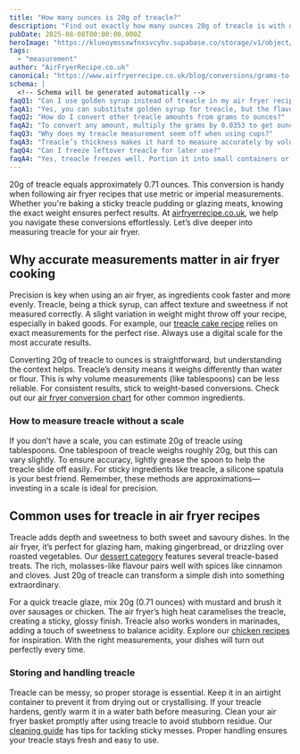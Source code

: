 ```yaml
---
title: "How many ounces is 20g of treacle?"
description: "Find out exactly how many ounces 20g of treacle is with our easy conversion guide. Perfect for air fryer recipes!"
pubDate: 2025-08-08T00:00:00.000Z
heroImage: "https://klueoymssxwfnxsvcyhv.supabase.co/storage/v1/object/public/Shmucket/20g-treacle-to-ounces.webp"
tags:
  - "measurement"
author: "AirFryerRecipe.co.uk"
canonical: "https://www.airfryerrecipe.co.uk/blog/conversions/grams-to-ounces/20g-treacle-to-ounces"
schema: |
  <!-- Schema will be generated automatically -->
faqQ1: "Can I use golden syrup instead of treacle in my air fryer recipe?"
faqA1: "Yes, you can substitute golden syrup for treacle, but the flavour will be lighter. Golden syrup is sweeter and less robust, so adjust other sweeteners accordingly. For recipes where treacle’s deep flavour is key, like gingerbread, stick to treacle."
faqQ2: "How do I convert other treacle amounts from grams to ounces?"
faqA2: "To convert any amount, multiply the grams by 0.0353 to get ounces. For example, 50g of treacle is 1.76 ounces. Keep a conversion chart handy for quick reference when cooking."
faqQ3: "Why does my treacle measurement seem off when using cups?"
faqA3: "Treacle’s thickness makes it hard to measure accurately by volume. Air pockets or uneven pouring can lead to inconsistencies. For precision, always weigh treacle instead of using cups or spoons."
faqQ4: "Can I freeze leftover treacle for later use?"
faqA4: "Yes, treacle freezes well. Portion it into small containers or ice cube trays for easy use. Thaw at room temperature before measuring. Freezing doesn’t affect the flavour or texture."
---
```

<p>20g of treacle equals approximately 0.71 ounces. This conversion is handy when following air fryer recipes that use metric or imperial measurements. Whether you're baking a sticky treacle pudding or glazing meats, knowing the exact weight ensures perfect results. At <a href=https://www.airfryerrecipe.co.uk>airfryerrecipe.co.uk</a>, we help you navigate these conversions effortlessly. Let’s dive deeper into measuring treacle for your air fryer.</p>  

<h2>Why accurate measurements matter in air fryer cooking</h2>  
<p>Precision is key when using an air fryer, as ingredients cook faster and more evenly. Treacle, being a thick syrup, can affect texture and sweetness if not measured correctly. A slight variation in weight might throw off your recipe, especially in baked goods. For example, our <a href=https://www.airfryerrecipe.co.uk/recipes>treacle cake recipe</a> relies on exact measurements for the perfect rise. Always use a digital scale for the most accurate results.</p>  

<p>Converting 20g of treacle to ounces is straightforward, but understanding the context helps. Treacle’s density means it weighs differently than water or flour. This is why volume measurements (like tablespoons) can be less reliable. For consistent results, stick to weight-based conversions. Check out our <a href=https://www.airfryerrecipe.co.uk/air-fryer-conversion-chart>air fryer conversion chart</a> for other common ingredients.</p>  

<h3>How to measure treacle without a scale</h3>  
<p>If you don’t have a scale, you can estimate 20g of treacle using tablespoons. One tablespoon of treacle weighs roughly 20g, but this can vary slightly. To ensure accuracy, lightly grease the spoon to help the treacle slide off easily. For sticky ingredients like treacle, a silicone spatula is your best friend. Remember, these methods are approximations—investing in a scale is ideal for precision.</p>  

<h2>Common uses for treacle in air fryer recipes</h2>  
<p>Treacle adds depth and sweetness to both sweet and savoury dishes. In the air fryer, it’s perfect for glazing ham, making gingerbread, or drizzling over roasted vegetables. Our <a href=https://www.airfryerrecipe.co.uk/recipe-category/dessert>dessert category</a> features several treacle-based treats. The rich, molasses-like flavour pairs well with spices like cinnamon and cloves. Just 20g of treacle can transform a simple dish into something extraordinary.</p>  

<p>For a quick treacle glaze, mix 20g (0.71 ounces) with mustard and brush it over sausages or chicken. The air fryer’s high heat caramelises the treacle, creating a sticky, glossy finish. Treacle also works wonders in marinades, adding a touch of sweetness to balance acidity. Explore our <a href=https://www.airfryerrecipe.co.uk/recipe-category/chicken>chicken recipes</a> for inspiration. With the right measurements, your dishes will turn out perfectly every time.</p>  

<h3>Storing and handling treacle</h3>  
<p>Treacle can be messy, so proper storage is essential. Keep it in an airtight container to prevent it from drying out or crystallising. If your treacle hardens, gently warm it in a water bath before measuring. Clean your air fryer basket promptly after using treacle to avoid stubborn residue. Our <a href=https://www.airfryerrecipe.co.uk/air-fryer-cleaner>cleaning guide</a> has tips for tackling sticky messes. Proper handling ensures your treacle stays fresh and easy to use.</p>
